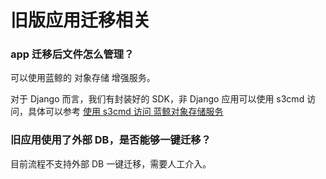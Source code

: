 # 旧版应用迁移相关

### app 迁移后文件怎么管理？

可以使用蓝鲸的 对象存储 增强服务。

对于 Django 而言，我们有封装好的 SDK，非 Django 应用可以使用 s3cmd 访问，具体可以参考 [使用 s3cmd 访问 蓝鲸对象存储服务](../sdk/bkstorages/s3cmd.md)

### 旧应用使用了外部 DB，是否能够一键迁移？

目前流程不支持外部 DB 一键迁移，需要人工介入。

